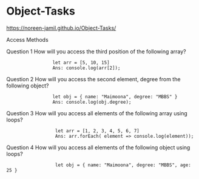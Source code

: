 # Object-Tasks
https://noreen-jamil.github.io/Object-Tasks/

Access Methods

Question 1
How will you access the third position of the following array?

                     let arr = [5, 10, 15]
                     Ans: console.log(arr[2]);
Question 2
How will you access the second element, degree from the following object?

                     let obj = { name: "Maimoona", degree: "MBBS" }
                     Ans: console.log(obj.degree); 
Question 3
How will you access all elements of the following array using loops?

                      let arr = [1, 2, 3, 4, 5, 6, 7]
                      Ans: arr.forEach( element => console.log(element));
Question 4
How will you access all elements of the following object using loops?

                      let obj = { name: "Maimoona", degree: "MBBS", age: 25 }
